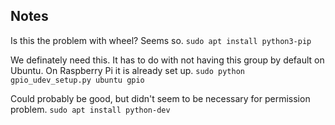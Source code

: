 ## Notes

Is this the problem with wheel?
Seems so.
`sudo apt install python3-pip`

We definately need this. It has to do with not having this group by default on Ubuntu.
On Raspberry Pi it is already set up.
`sudo python gpio_udev_setup.py ubuntu gpio`

Could probably be good, but didn't seem to be necessary for permission problem.
`sudo apt install python-dev`
